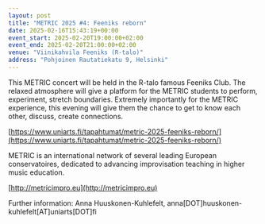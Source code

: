 ```yaml
---
layout: post
title: "METRIC 2025 #4: Feeniks reborn"
date: 2025-02-16T15:43:19+00:00
event_start: 2025-02-20T19:00:00+02:00
event_end: 2025-02-20T21:00:00+02:00
venue: "Vii­ni­kah­vi­la Fee­niks (R-talo)"
address: "Pohjoinen Rautatiekatu 9, Helsinki"
---
```


This METRIC concert will be held in the R-talo famous Feeniks Club. The relaxed atmosphere will give a platform for the METRIC students to perform, experiment, stretch boundaries. Extremely importantly for the METRIC experience, this evening will give them the chance to get to know each other, discuss, create connections.   
  
[https://www.uniarts.fi/tapahtumat/metric-2025-feeniks-reborn/](https://www.uniarts.fi/tapahtumat/metric-2025-feeniks-reborn/)  
  
METRIC is an international network of several leading European conservatoires, dedicated to advancing improvisation teaching in higher music education.   
  
[http://metricimpro.eu](http://metricimpro.eu)  
  
Further information: Anna Huuskonen-Kuhlefelt, anna[DOT]huuskonen-kuhlefelt[AT]uniarts[DOT]fi
